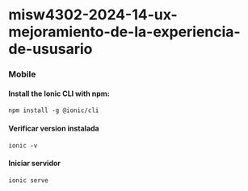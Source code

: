 # misw4302-2024-14-ux-mejoramiento-de-la-experiencia-de-ususario



### Mobile 
#### Install the Ionic CLI with npm:

``` npm install -g @ionic/cli ```

#### Verificar version instalada
```ionic -v```

#### Iniciar servidor 
```ionic serve```